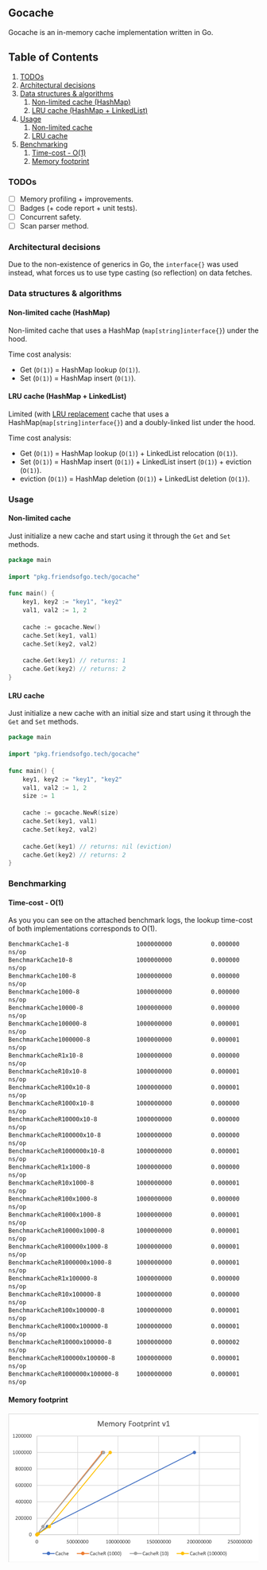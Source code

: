 ## Gocache

Gocache is an in-memory cache implementation written in Go.

## Table of Contents
1. [TODOs](#todos)
1. [Architectural decisions](#architectural-decisions)
1. [Data structures & algorithms](#data-structures--algorithms)
    1. [Non-limited cache (HashMap)](#non-limited-cache-hashmap)
    1. [LRU cache (HashMap + LinkedList)](#lru-cache-hashmap--linkedlist)
1. [Usage](#usage)
    1. [Non-limited cache](#non-limited-cache)
    1. [LRU cache](#lru-cache)
1. [Benchmarking](#benchmarking)
    1. [Time-cost - O(1)](#time-cost---o1)
    1. [Memory footprint](#memory-footprint)    

### TODOs

- [ ] Memory profiling + improvements.
- [ ] Badges (+ code report + unit tests).
- [ ] Concurrent safety.
- [ ] Scan parser method.

### Architectural decisions

Due to the non-existence of generics in Go, the `interface{}` was used instead, what forces us to use type casting
(so reflection) on data fetches.

### Data structures & algorithms

#### Non-limited cache (HashMap)

Non-limited cache that uses a HashMap (`map[string]interface{}`) under the hood.

Time cost analysis:

- Get (`O(1)`) = HashMap lookup (`O(1)`).
- Set (`O(1)`) = HashMap insert (`O(1)`).

#### LRU cache (HashMap + LinkedList)

Limited (with [LRU replacement](https://en.wikipedia.org/wiki/Cache_replacement_policies#Least_recently_used_(LRU)) cache
that uses a HashMap(`map[string]interface{}`) and a doubly-linked list under the hood.

Time cost analysis:

- Get (`O(1)`) = HashMap lookup (`O(1)`) + LinkedList relocation (`O(1)`).
- Set (`O(1)`) = HashMap insert (`O(1)`) + LinkedList insert (`O(1)`) + eviction (`O(1)`).
- eviction (`O(1)`) = HashMap deletion (`O(1)`) + LinkedList deletion (`O(1)`).

### Usage

#### Non-limited cache

Just initialize a new cache and start using it through the `Get` and `Set` methods.

```go
package main

import "pkg.friendsofgo.tech/gocache"

func main() {
	key1, key2 := "key1", "key2"
	val1, val2 := 1, 2

	cache := gocache.New()
	cache.Set(key1, val1)
	cache.Set(key2, val2)

	cache.Get(key1) // returns: 1
	cache.Get(key2) // returns: 2
}
```

#### LRU cache

Just initialize a new cache with an initial size and start using it through the `Get` and `Set` methods.

```go
package main

import "pkg.friendsofgo.tech/gocache"

func main() {
	key1, key2 := "key1", "key2"
	val1, val2 := 1, 2
    size := 1

	cache := gocache.NewR(size)
	cache.Set(key1, val1)
	cache.Set(key2, val2)

	cache.Get(key1) // returns: nil (eviction)
	cache.Get(key2) // returns: 2
}
```

### Benchmarking

#### Time-cost - O(1)

As you you can see on the attached benchmark logs, the lookup time-cost of both implementations corresponds to O(1).

```
BenchmarkCache1-8                 	1000000000	         0.000000 ns/op
BenchmarkCache10-8                	1000000000	         0.000000 ns/op
BenchmarkCache100-8               	1000000000	         0.000000 ns/op
BenchmarkCache1000-8              	1000000000	         0.000000 ns/op
BenchmarkCache10000-8             	1000000000	         0.000000 ns/op
BenchmarkCache100000-8            	1000000000	         0.000001 ns/op
BenchmarkCache1000000-8           	1000000000	         0.000001 ns/op
BenchmarkCacheR1x10-8             	1000000000	         0.000000 ns/op
BenchmarkCacheR10x10-8            	1000000000	         0.000001 ns/op
BenchmarkCacheR100x10-8           	1000000000	         0.000001 ns/op
BenchmarkCacheR1000x10-8          	1000000000	         0.000000 ns/op
BenchmarkCacheR10000x10-8         	1000000000	         0.000000 ns/op
BenchmarkCacheR100000x10-8        	1000000000	         0.000000 ns/op
BenchmarkCacheR1000000x10-8       	1000000000	         0.000001 ns/op
BenchmarkCacheR1x1000-8           	1000000000	         0.000000 ns/op
BenchmarkCacheR10x1000-8          	1000000000	         0.000001 ns/op
BenchmarkCacheR100x1000-8         	1000000000	         0.000000 ns/op
BenchmarkCacheR1000x1000-8        	1000000000	         0.000001 ns/op
BenchmarkCacheR10000x1000-8       	1000000000	         0.000001 ns/op
BenchmarkCacheR100000x1000-8      	1000000000	         0.000001 ns/op
BenchmarkCacheR1000000x1000-8     	1000000000	         0.000001 ns/op
BenchmarkCacheR1x100000-8         	1000000000	         0.000000 ns/op
BenchmarkCacheR10x100000-8        	1000000000	         0.000000 ns/op
BenchmarkCacheR100x100000-8       	1000000000	         0.000001 ns/op
BenchmarkCacheR1000x100000-8      	1000000000	         0.000001 ns/op
BenchmarkCacheR10000x100000-8     	1000000000	         0.000002 ns/op
BenchmarkCacheR100000x100000-8    	1000000000	         0.000001 ns/op
BenchmarkCacheR1000000x100000-8   	1000000000	         0.000001 ns/op
```

#### Memory footprint

![memory-footprint](images/memory_footprint_v1.png)
